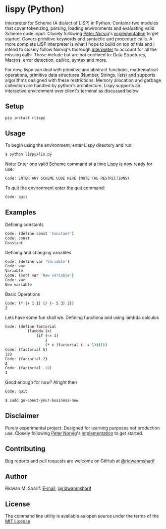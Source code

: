 # lispy (Python)

Interpreter for Scheme (A dialect of LISP) in Python.
Contains two modules that cover tokenizing, parsing, loading environments and evaluating valid Scheme code input.
Closely following [Peter Norvig](http://norvig.com/)'s [implementation](http://norvig.com/lispy.html) to get started. 
Covers primitive keywords and syntactic and procedure calls.
A more complete LISP interpreter is what I hope to build on top of this and I intend to closely follow Norvig's thorough [interpreter](http://norvig.com/lispy2.html) to account for all the missing calls.
Those include but are not confined to: Data Structures, Macros, error detection, call/cc, syntax and more.

For now, lispy can deal with primitive and abstract functions, mathematical operations, primitive data structures (Number, Strings, lists) and supports algorithms designed with these restrictions.
Memory allocation and garbage collection are handled by python's architecture.
Lispy supports an interactive environment over client's terminal as discussed below

## Setup
```sh
pip install rlispy
```

## Usage

To begin using the environment, enter Lispy directory and run:
```sh
$ python lispy/lis.py
```

Note: Enter one valid Scheme command at a time
Lispy is now ready for use:
```sh
Code: ENTER ANY SCHEME CODE HERE (NOTE THE RESTRICTIONS)
```

To quit the environment enter the quit command:
```sh
Code: quit
```
## Examples
Defining constants
```sh
Code: (define const 'Constant')
Code: const
Constant
```

Defining and changing variables
```sh
Code: (define var 'Variable')
Code: var
Variable
Code: (set! var 'New variable')
Code: var
New variable
```

Basic Operations
```sh
Code: (* (+ 1 1) (/ (- 5 3) 2))
2
```

Lets have some fun shall we.
Defining functiona and using lambda calculus
```sh
Code: (define factorial 
          (lambda (x)
              (if (<= 1)
                  1
                  (* x (factorial (- x 1))))))
Code: (factorial 5)
120
Code: (factorial 2)
2
Code: (factorial -10)
1
```

Good enough for now? Alright then
```sh
Code: quit

$ sudo go-about-your-business-now
```

## Disclaimer

Purely experimental project. Designed for learning purposes not production use.
Closely following [Peter Norvig](http://norvig.com/)'s [implementation](http://norvig.com/lispy.html) to get started.

## Contributing

Bug reports and pull requests are welcome on GitHub at [@ridwanmsharif](https://www.github.com/ridwanmsharif)

## Author

Ridwan M. Sharif: [E-mail](ridwanmsharif@hotmail.com), [@ridwanmsharif](https://www.github.com/ridwanmsharif)

## License

The command line utility is available as open source under the terms of
the [MIT License](https://opensource.org/licenses/MIT)

